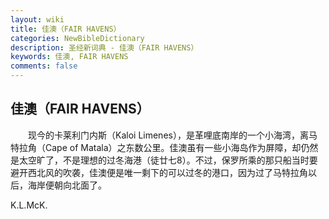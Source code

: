```yaml
---
layout: wiki
title: 佳澳（FAIR HAVENS）
categories: NewBibleDictionary
description: 圣经新词典 - 佳澳（FAIR HAVENS）
keywords: 佳澳, FAIR HAVENS
comments: false
---
```


## 佳澳（FAIR HAVENS）

　　现今的卡莱利门内斯（Kaloi Limenes），是革哩底南岸的一个小海湾，离马特拉角（Cape of Matala）之东数公里。佳澳虽有一些小海岛作为屏障，却仍然是太空旷了，不是理想的过冬海港（徒廿七8）。不过，保罗所乘的那只船当时要避开西北风的吹袭，佳澳便是唯一剩下的可以过冬的港口，因为过了马特拉角以后，海岸便朝向北面了。

K.L.McK.








